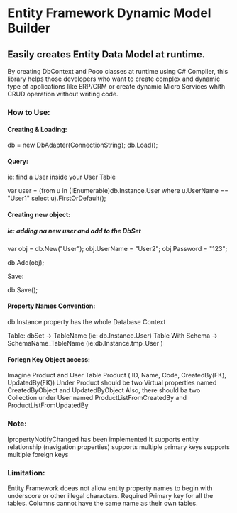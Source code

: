 # Entity Framework Dynamic Model Builder

## Easily creates Entity Data Model at runtime.

By creating DbContext and Poco classes at runtime using C# Compiler, this library helps those developers who want to create complex and dynamic type of applications like ERP/CRM or create dynamic Micro Services whith CRUD operation without writing code.

### How to Use:

#### Creating & Loading:

db = new DbAdapter(ConnectionString);
db.Load();

#### Query:

ie: find a User inside your User Table

var user = (from u in (IEnumerable<dynamic>)db.Instance.User
where u.UserName == "User1"
select u).FirstOrDefault();

#### Creating new object:

##### ie: adding na new user and add to the DbSet

var obj = db.New("User");
obj.UserName = "User2";
obj.Password = "123";

db.Add(obj);

Save:

db.Save();

#### Property Names Convention:

db.Instance property has the whole Database Context

Table: dbSet -> TableName (ie: db.Instance.User)
Table With Schema -> SchemaName_TableName (ie:db.Instance.tmp_User )

#### Foriegn Key Object access:
Imagine Product and User Table
Product ( ID, Name, Code, CreatedBy(FK), UpdatedBy(FK)) 
Under Product should be two Virtual properties named CreatedByObject and UpdatedByObject
Also, there should ba two Collection under User named ProductListFromCreatedBy and ProductListFromUpdatedBy

### Note:
IpropertyNotifyChanged has been implemented
It supports entity relationship (navigation properties)
supports multiple primary keys
supports multiple foreign keys

### Limitation:
Entity Framework doeas not allow entity property names to begin with underscore or other illegal characters.
Required Primary key for all the tables.
Columns cannot have the same name as their own tables.
